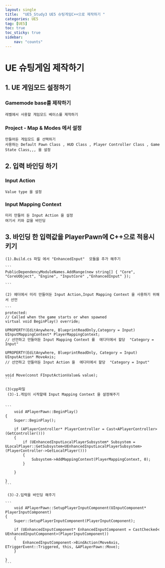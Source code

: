 ```yaml
---
layout: single
title:  "UE5_Study3 UE5 슈팅게임C++으로 제작하기 "
categories: UE5
tag: [UE5]
toc: true
toc_sticky: true
sidebar:
    nav: "counts"
---
```


# UE 슈팅게임 제작하기

## 1.  UE 게임모드 설정하기

### Gamemode base를 제작하기
    레벨에서 사용할 게임모드 베이스를 제작하기

### Project - Map & Modes 에서 설정
    만들어둔 게임모드 를 선택하기
    사용하는 Default Pawn Class , HUD Class , Player Controller Class , Game State Class,,, 을 설정

     

## 2.   입력 바인딩 하기

### Input Action 
    Value type 을 설정


### Input Mapping Context
    미리 만들어 둔 Input Action 을 설정  
    여기서 키와 값을 바인딩

## 3.   바인딩 한 입력값을 PlayerPawn에 C++으로 적용시키기

    (1).Build.cs 파일 에서 "EnhancedInput"  모듈을 추가 해주기 

    ```
    PublicDependencyModuleNames.AddRange(new string[] { "Core", "CoreUObject", "Engine", "InputCore" ,"EnhancedInput" });

    ```

    (2) 헤더에서 미리 만들어둔 Input Action,Input Mapping Context 을 사용하기 위해서 선언

    ```
    protected:
	// Called when the game starts or when spawned
	virtual void BeginPlay() override;

	UPROPERTY(EditAnywhere, BlueprintReadOnly,Category = Input)
	UInputMappingContext* PlayerMappingContext;
	// 선언하고 만들어둔 Input Mapping Context 를  에디터에서 할당  "Category = Input"

	UPROPERTY(EditAnywhere, BlueprintReadOnly, Category = Input)
	UInputAction* MoveAxis;
	// 선언하고 만들어둔 Input Action 을  에디터에서 할당  "Category = Input"


	void Move(const FInputActionValue& value);
    ```

    (3)cpp파일
     (3)-1.게임이 시작할때 Input Mapping Context 을 설정해주기 


    ```
        void APlayerPawn::BeginPlay()
    {
        Super::BeginPlay();
        
        if (APlayerController* PlayerController = Cast<APlayerController>(GetController()))
        {
            if (UEnhancedInputLocalPlayerSubsystem* Subsystem = ULocalPlayer::GetSubsystem<UEnhancedInputLocalPlayerSubsystem>(PlayerController->GetLocalPlayer()))
            {
                Subsystem->AddMappingContext(PlayerMappingContext, 0);
            }
            
        }

    }
    ```

     (3)-2.입력을 바인딩 해주기

    ```
        void APlayerPawn::SetupPlayerInputComponent(UInputComponent* PlayerInputComponent)
    {
        Super::SetupPlayerInputComponent(PlayerInputComponent);

        if (UEnhancedInputComponent* EnhancedInputComponent = CastChecked< UEnhancedInputComponent>(PlayerInputComponent))
        {
            EnhancedInputComponent->BindAction(MoveAxis, ETriggerEvent::Triggered, this, &APlayerPawn::Move);
        }

    }        
    ```





